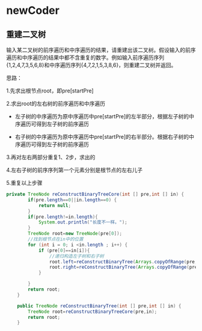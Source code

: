 # newCoder
## 重建二叉树
输入某二叉树的前序遍历和中序遍历的结果，请重建出该二叉树。假设输入的前序遍历和中序遍历的结果中都不含重复的数字。例如输入前序遍历序列{1,2,4,7,3,5,6,8}和中序遍历序列{4,7,2,1,5,3,8,6}，则重建二叉树并返回。

思路：

1.先求出根节点root，即pre[startPre]

2.求出root的左右树的前序遍历和中序遍历

* 左子树的中序遍历为原中序遍历中pre[startPre]的左半部分，根据左子树的中序遍历可得到左子树的前序遍历

* 右子树的中序遍历为原中序遍历中pre[startPre]的右半部分。根据右子树的中序遍历可得到左子树的前序遍历

3.再对左右两部分重复1、2步，求出的

4.左右子树的前序序列第一个元素分别是根节点的左右儿子

5.重复以上步骤

```java
private TreeNode reConstructBinaryTreeCore(int [] pre,int [] in) {
        if(pre.length==0||in.length==0) {
            return null;
        }
        if(pre.length!=in.length){
            System.out.println("长度不一样。");
        }
        TreeNode root=new TreeNode(pre[0]);
        //找到根节点在in中的位置
        for (int i = 0; i <in.length ; i++) {
            if (pre[0]==in[i]){
                //递归构造左子树和右子树
                root.left=reConstructBinaryTree(Arrays.copyOfRange(pre,1,i+1),Arrays.copyOfRange(in,0,i));
                root.right=reConstructBinaryTree(Arrays.copyOfRange(pre,i+1,pre.length),Arrays.copyOfRange(in,i+1,in.length));
            }

        }
        return root;
    }

    public TreeNode reConstructBinaryTree(int [] pre,int [] in) {
        TreeNode root=reConstructBinaryTreeCore(pre,in);
        return root;
    }
```
